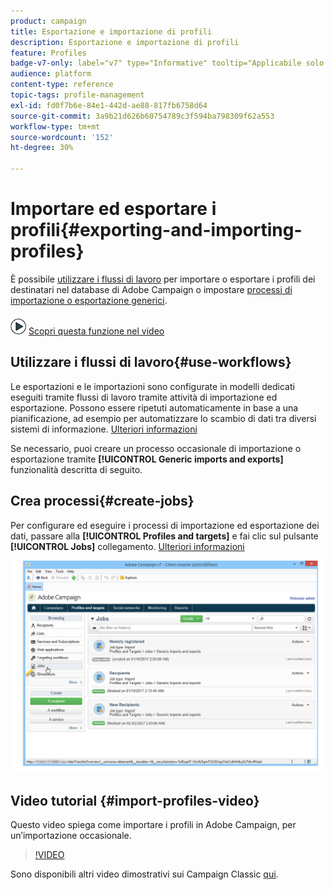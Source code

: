 ```yaml
---
product: campaign
title: Esportazione e importazione di profili
description: Esportazione e importazione di profili
feature: Profiles
badge-v7-only: label="v7" type="Informative" tooltip="Applicabile solo a Campaign Classic v7"
audience: platform
content-type: reference
topic-tags: profile-management
exl-id: fd0f7b6e-84e1-442d-ae88-817fb6758d64
source-git-commit: 3a9b21d626b60754789c3f594ba798309f62a553
workflow-type: tm+mt
source-wordcount: '152'
ht-degree: 30%

---
```


# Importare ed esportare i profili{#exporting-and-importing-profiles}



È possibile [utilizzare i flussi di lavoro](#use-workflows) per importare o esportare i profili dei destinatari nel database di Adobe Campaign o impostare [processi di importazione o esportazione generici](#create-jobs).

![](assets/do-not-localize/how-to-video.png) [Scopri questa funzione nel video](#import-profiles-video)

## Utilizzare i flussi di lavoro{#use-workflows}

Le esportazioni e le importazioni sono configurate in modelli dedicati eseguiti tramite flussi di lavoro tramite attività di importazione ed esportazione. Possono essere ripetuti automaticamente in base a una pianificazione, ad esempio per automatizzare lo scambio di dati tra diversi sistemi di informazione. [Ulteriori informazioni](../../platform/using/import-export-workflows.md#best-practices-when-importing-data)

Se necessario, puoi creare un processo occasionale di importazione o esportazione tramite **[!UICONTROL Generic imports and exports]** funzionalità descritta di seguito.

## Crea processi{#create-jobs}

Per configurare ed eseguire i processi di importazione ed esportazione dei dati, passare alla **[!UICONTROL Profiles and targets]** e fai clic sul pulsante **[!UICONTROL Jobs]** collegamento. [Ulteriori informazioni](../../platform/using/about-generic-imports-exports.md)

![](assets/s_ncs_user_interface_import_link.png)


## Video tutorial {#import-profiles-video}

Questo video spiega come importare i profili in Adobe Campaign, per un’importazione occasionale.

>[!VIDEO](https://video.tv.adobe.com/v/25608?quality=12)

Sono disponibili altri video dimostrativi sui Campaign Classic [qui](https://experienceleague.adobe.com/docs/campaign-classic-learn/tutorials/overview.html?lang=it).
